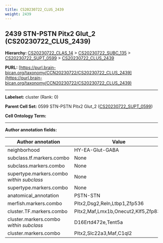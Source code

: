 ```yaml
---
title: CS20230722_CLUS_2439
weight: 2439
---
```

## 2439 STN-PSTN Pitx2 Glut_2 (CS20230722_CLUS_2439)
<b>Hierarchy: </b>
[CS20230722_CLAS_14](../CS20230722_CLAS_14) >
[CS20230722_SUBC_135](../CS20230722_SUBC_135) >
[CS20230722_SUPT_0599](../CS20230722_SUPT_0599) >
[CS20230722_CLUS_2439](../CS20230722_CLUS_2439)

**PURL:** [https://purl.brain-bican.org/taxonomy/CCN20230722/CS20230722_CLUS_2439](https://purl.brain-bican.org/taxonomy/CCN20230722/CS20230722_CLUS_2439)

---


**Labelset:** cluster (Rank: 0)

**Parent Cell Set:** 0599 STN-PSTN Pitx2 Glut_2 ([CS20230722_SUPT_0599](../CS20230722_SUPT_0599))



**Cell Ontology Term:** 

[MARKER GENES.]: #


---

[TRANSFERRED ANNOTATIONS.]: #


[AUTHOR ANNOTATION FIELDS.]: #


**Author annotation fields:**

| Author annotation | Value |
|-------------------|-------|
|neighborhood|HY-EA-Glut-GABA|
|subclass.tf.markers.combo|None|
|subclass.markers.combo|None|
|supertype.markers.combo _within subclass_|None|
|supertype.markers.combo|None|
|anatomical_annotation|PSTN-STN|
|merfish.markers.combo|Pitx2,Dsg2,Reln,Ltbp1,Zfp536|
|cluster.TF.markers.combo|Pitx2,Maf,Lmx1b,Onecut2,Klf5,Zfp831|
|cluster.markers.combo _within subclass_|D16Ertd472e,Tent5a|
|cluster.markers.combo|Pitx2,Slc22a3,Maf,C1ql2|
